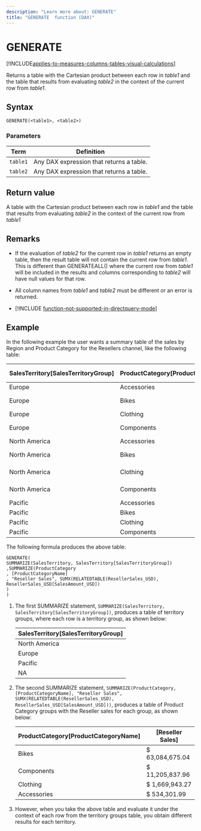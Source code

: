 ```yaml
---
description: "Learn more about: GENERATE"
title: "GENERATE  function (DAX)"
---
```

# GENERATE

[!INCLUDE[applies-to-measures-columns-tables-visual-calculations](includes/applies-to-measures-columns-tables-visual-calculations.md)]

Returns a table with the Cartesian product between each row in *table1* and the table that results from evaluating *table2* in the context of the current row from *table1*.

## Syntax

```dax
GENERATE(<table1>, <table2>)
```

### Parameters

|Term|Definition|
|--------|--------------|
|`table1`|Any DAX expression that returns a table. |
|`table2`|Any DAX expression that returns a table. |

## Return value

A table with the Cartesian product between each row in *table1* and the table that results from evaluating *table2* in the context of the current row from *table1*

## Remarks

- If the evaluation of *table2* for the current row in *table1* returns an empty table, then the result table will not contain the current row from *table1*. This is different than GENERATEALL() where the current row from *table1* will be included in the results and columns corresponding to *table2* will have null values for that row.

- All column names from *table1* and *table2* must be different or an error is returned.

- [!INCLUDE [function-not-supported-in-directquery-mode](includes/function-not-supported-in-directquery-mode.md)]

## Example

In the following example the user wants a summary table of the sales by Region and Product Category for the Resellers channel, like the following table:

|SalesTerritory[SalesTerritoryGroup]|ProductCategory[ProductCategoryName]|[Reseller Sales]|
|-----|-----|-----|
|Europe|Accessories|$         142,227.27|
|Europe|Bikes|$     9,970,200.44|
|Europe|Clothing|$         365,847.63|
|Europe|Components|$     2,214,440.19|
|North America|Accessories|$         379,305.15|
|North America|Bikes|$   52,403,796.85|
|North America|Clothing|$     1,281,193.26|
|North America|Components|$     8,882,848.05|
|Pacific|Accessories|$           12,769.57|
|Pacific|Bikes|$         710,677.75|
|Pacific|Clothing|$           22,902.38|
|Pacific|Components|$         108,549.71|

The following formula produces the above table:

```dax
GENERATE(
SUMMARIZE(SalesTerritory, SalesTerritory[SalesTerritoryGroup])
,SUMMARIZE(ProductCategory 
, [ProductCategoryName]
, "Reseller Sales", SUMX(RELATEDTABLE(ResellerSales_USD), ResellerSales_USD[SalesAmount_USD])
)
)
```

1. The first SUMMARIZE statement, `SUMMARIZE(SalesTerritory, SalesTerritory[SalesTerritoryGroup])`, produces a table of territory groups, where each row is a territory group, as shown below:

    |SalesTerritory[SalesTerritoryGroup]|
    |----------------------------------------|
    |North America|
    |Europe|
    |Pacific|
    |NA|

2. The second SUMMARIZE statement, `SUMMARIZE(ProductCategory, [ProductCategoryName], "Reseller Sales", SUMX(RELATEDTABLE(ResellerSales_USD), ResellerSales_USD[SalesAmount_USD]))`, produces a table of Product Category groups with the Reseller sales for each group, as shown below:

    |ProductCategory[ProductCategoryName]|[Reseller Sales]|
    |-----------------------------------------|---------------------|
    |Bikes|$               63,084,675.04|
    |Components|$               11,205,837.96|
    |Clothing|$                 1,669,943.27|
    |Accessories|$                     534,301.99|

3. However, when you take the above table and evaluate it under the context of each row from the territory groups table, you obtain different results for each territory.
